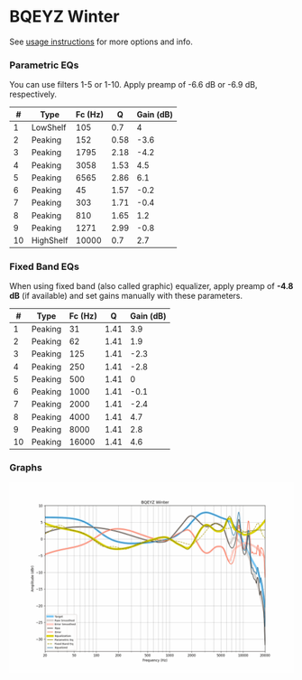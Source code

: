 # BQEYZ Winter
See [usage instructions](https://github.com/jaakkopasanen/AutoEq#usage) for more options and info.

### Parametric EQs
You can use filters 1-5 or 1-10. Apply preamp of -6.6 dB or -6.9 dB, respectively.

|   # | Type      |   Fc (Hz) |    Q |   Gain (dB) |
|-----|-----------|-----------|------|-------------|
|   1 | LowShelf  |       105 | 0.7  |         4   |
|   2 | Peaking   |       152 | 0.58 |        -3.6 |
|   3 | Peaking   |      1795 | 2.18 |        -4.2 |
|   4 | Peaking   |      3058 | 1.53 |         4.5 |
|   5 | Peaking   |      6565 | 2.86 |         6.1 |
|   6 | Peaking   |        45 | 1.57 |        -0.2 |
|   7 | Peaking   |       303 | 1.71 |        -0.4 |
|   8 | Peaking   |       810 | 1.65 |         1.2 |
|   9 | Peaking   |      1271 | 2.99 |        -0.8 |
|  10 | HighShelf |     10000 | 0.7  |         2.7 |

### Fixed Band EQs
When using fixed band (also called graphic) equalizer, apply preamp of **-4.8 dB** (if available) and set gains manually with these parameters.

|   # | Type    |   Fc (Hz) |    Q |   Gain (dB) |
|-----|---------|-----------|------|-------------|
|   1 | Peaking |        31 | 1.41 |         3.9 |
|   2 | Peaking |        62 | 1.41 |         1.9 |
|   3 | Peaking |       125 | 1.41 |        -2.3 |
|   4 | Peaking |       250 | 1.41 |        -2.8 |
|   5 | Peaking |       500 | 1.41 |         0   |
|   6 | Peaking |      1000 | 1.41 |        -0.1 |
|   7 | Peaking |      2000 | 1.41 |        -2.4 |
|   8 | Peaking |      4000 | 1.41 |         4.7 |
|   9 | Peaking |      8000 | 1.41 |         2.8 |
|  10 | Peaking |     16000 | 1.41 |         4.6 |

### Graphs
![](./BQEYZ%20Winter.png)
